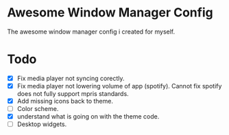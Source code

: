 # Awesome Window Manager Config
The awesome window manager config i created for myself.

# Todo
- [x] Fix media player not syncing corectly.
- [x] Fix media player not lowering volume of app (spotify). Cannot fix spotify does not fully support mpris standards.
- [x] Add missing icons back to theme.
- [ ] Color scheme.
- [x] understand what is going on with the theme code.
- [ ] Desktop widgets.
